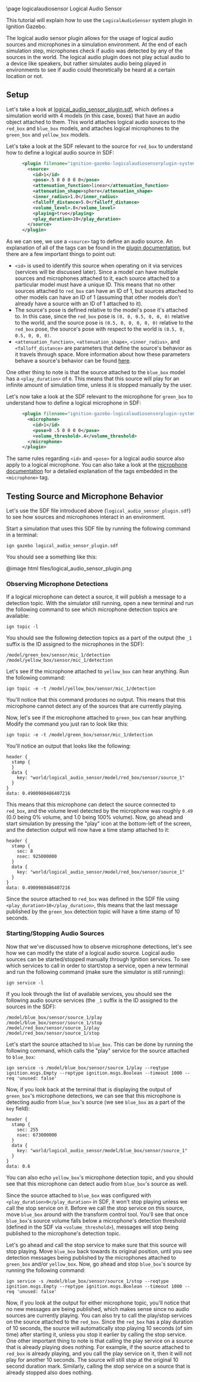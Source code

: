 \page logicalaudiosensor Logical Audio Sensor

This tutorial will explain how to use the `LogicalAudioSensor` system plugin in Ignition Gazebo.

The logical audio sensor plugin allows for the usage of logical audio sources and microphones in a simulation environment.
At the end of each simulation step, microphones check if audio was detected by any of the sources in the world.
The logical audio plugin does not play actual audio to a device like speakers, but rather simulates audio being played in environments to see if audio could theoretically be heard at a certain location or not.

## Setup

Let's take a look at [logical_audio_sensor_plugin.sdf](https://github.com/ignitionrobotics/ign-gazebo/blob/460d2b1cfbf0addf05a1e61c05e1f7a675a83785/examples/worlds/logical_audio_sensor_plugin.sdf), which defines a simulation world with 4 models (in this case, boxes) that have an audio object attached to them.
This world attaches logical audio sources to the `red_box` and `blue_box` models, and attaches logical microphones to the `green_box` and `yellow_box` models.

Let's take a look at the SDF relevant to the source for `red_box` to understand how to define a logical audio source in SDF:

```xml
      <plugin filename="ignition-gazebo-logicalaudiosensorplugin-system" name="ignition::gazebo::systems::LogicalAudioSensorPlugin">
        <source>
          <id>1</id>
          <pose>.5 0 0 0 0 0</pose>
          <attenuation_function>linear</attenuation_function>
          <attenuation_shape>sphere</attenuation_shape>
          <inner_radius>1.0</inner_radius>
          <falloff_distance>5.0</falloff_distance>
          <volume_level>.8</volume_level>
          <playing>true</playing>
          <play_duration>10</play_duration>
        </source>
      </plugin>
```

As we can see, we use a `<source>` tag to define an audio source.
An explanation of all of the tags can be found in the [plugin documentation](https://github.com/ignitionrobotics/ign-gazebo/blob/314477419d2aa946f384204dc99b17d9fcd963b3/src/systems/logical_audio_sensor_plugin/LogicalAudioSensorPlugin.hh#L35-L130), but there are a few important things to point out:
* `<id>` is used to identify this source when operating on it via services (services will be discussed later).
Since a model can have multiple sources and microphones attached to it, each source attached to a particular model must have a unique ID.
This means that no other sources attached to `red_box` can have an ID of 1, but sources attached to other models can have an ID of 1 (assuming that other models don't already have a source with an ID of 1 attached to it).
* The source's pose is defined relative to the model's pose it's attached to.
In this case, since the `red_box` pose is `(0, 0, 0.5, 0, 0, 0)` relative to the world, and the source pose is `(0.5, 0, 0, 0, 0, 0)` relative to the `red_box` pose, the source's pose with respect to the world is `(0.5, 0, 0.5, 0, 0, 0)`.
* `<attenuation_function>`, `<attenuation_shape>`, `<inner_radius>`, and `<falloff_distance>` are parameters that define the source's behavior as it travels through space.
More information about how these parameters behave a source's behavior can be found [here](https://docs.unrealengine.com/en-US/Engine/Audio/DistanceModelAttenuation/index.html).

One other thing to note is that the source attached to the `blue_box` model has a `<play_duration>` of `0`.
This means that this source will play for an infinite amount of simulation time, unless it is stopped manually by the user.

Let's now take a look at the SDF relevant to the microphone for `green_box` to understand how to define a logical microphone in SDF:

```xml
      <plugin filename="ignition-gazebo-logicalaudiosensorplugin-system" name="ignition::gazebo::systems::LogicalAudioSensorPlugin">
        <microphone>
          <id>1</id>
          <pose>0 .5 0 0 0 0</pose>
          <volume_threshold>.4</volume_threshold>
        </microphone>
      </plugin>
```

The same rules regarding `<id>` and `<pose>` for a logical audio source also apply to a logical microphone.
You can also take a look at the [microphone documentation](https://github.com/ignitionrobotics/ign-gazebo/blob/314477419d2aa946f384204dc99b17d9fcd963b3/src/systems/logical_audio_sensor_plugin/LogicalAudioSensorPlugin.hh#L35-L130) for a detailed explanation of the tags embedded in the `<microphone>` tag.

## Testing Source and Microphone Behavior

Let's use the SDF file introduced above (`logical_audio_sensor_plugin.sdf`) to see how sources and microphones interact in an environment.

Start a simulation that uses this SDF file by running the following command in a terminal:

```
ign gazebo logical_audio_sensor_plugin.sdf
```

You should see a something like this:

@image html files/logical_audio_sensor_plugin.png

### Observing Microphone Detections

If a logical microphone can detect a source, it will publish a message to a detection topic.
With the simulator still running, open a new terminal and run the following command to see which microphone detection topics are available:

```
ign topic -l
```

You should see the following detection topics as a part of the output (the `_1` suffix is the ID assigned to the microphones in the SDF):

```
/model/green_box/sensor/mic_1/detection
/model/yellow_box/sensor/mic_1/detection
```

Let's see if the microphone attached to `yellow_box` can hear anything.
Run the following command:

```
ign topic -e -t /model/yellow_box/sensor/mic_1/detection
```

You'll notice that this command produces no output.
This means that this microphone cannot detect any of the sources that are currently playing.

Now, let's see if the microphone attached to `green_box` can hear anything.
Modify the command you just ran to look like this:

```
ign topic -e -t /model/green_box/sensor/mic_1/detection
```

You'll notice an output that looks like the following:

```
header {
  stamp {
  }
  data {
    key: "world/logical_audio_sensor/model/red_box/sensor/source_1"
  }
}
data: 0.4900980486407216
```

This means that this microphone can detect the source connected to `red_box`, and the volume level detected by the microphone was roughly `0.49` (0.0 being 0% volume, and 1.0 being 100% volume).
Now, go ahead and start simulation by pressing the "play" icon at the bottom-left of the screen, and the detection output will now have a time stamp attached to it:

```
header {
  stamp {
    sec: 8
    nsec: 925000000
  }
  data {
    key: "world/logical_audio_sensor/model/red_box/sensor/source_1"
  }
}
data: 0.4900980486407216
```

Since the source attached to `red_box` was defined in the SDF file using `<play_duration>10</play_duration>`, this means that the last message published by the `green_box` detection topic will have a time stamp of 10 seconds.

### Starting/Stopping Audio Sources

Now that we've discussed how to observe microphone detections, let's see how we can modify the state of a logical audio source.
Logical audio sources can be started/stopped manually through Ignition services.
To see which services to call in order to start/stop a service, open a new terminal and run the following command (make sure the simulator is still running):

```
ign service -l
```

If you look through the list of available services, you should see the following audio source services (the `_1` suffix is the ID assigned to the sources in the SDF):

```
/model/blue_box/sensor/source_1/play
/model/blue_box/sensor/source_1/stop
/model/red_box/sensor/source_1/play
/model/red_box/sensor/source_1/stop
```

Let's start the source attached to `blue_box`.
This can be done by running the following command, which calls the "play" service for the source attached to `blue_box`:

```
ign service -s /model/blue_box/sensor/source_1/play --reqtype ignition.msgs.Empty --reptype ignition.msgs.Boolean --timeout 1000 --req 'unused: false'
```

Now, if you look back at the terminal that is displaying the output of `green_box`'s microphone detections, we can see that this microphone is detecting audio from `blue_box`'s source (we see `blue_box` as a part of the `key` field):

```
header {
  stamp {
    sec: 255
    nsec: 673000000
  }
  data {
    key: "world/logical_audio_sensor/model/blue_box/sensor/source_1"
  }
}
data: 0.6
```

You can also echo `yellow_box`'s microphone detection topic, and you should see that this microphone can detect audio from `blue_box`'s source as well.

Since the source attached to `blue_box` was configured with `<play_duration>0</play_duration>` in SDF, it won't stop playing unless we call the stop service on it.
Before we call the stop service on this source, move `blue_box` around with the transform control tool.
You'll see that once `blue_box`'s source volume falls below a microphone's detection threshold (defined in the SDF via `<volume_threshold>`), messages will stop being published to the microphone's detection topic.

Let's go ahead and call the stop service to make sure that this source will stop playing.
Move `blue_box` back towards its original position, until you see detection messages being published by the microphones attached to `green_box` and/or `yellow_box`.
Now, go ahead and stop `blue_box`'s source by running the following command:

```
ign service -s /model/blue_box/sensor/source_1/stop --reqtype ignition.msgs.Empty --reptype ignition.msgs.Boolean --timeout 1000 --req 'unused: false'
```

Now, if you look at the output for either microphone topic, you'll notice that no new messages are being published, which makes sense since no audio sources are currently playing.
You can also try to call the play/stop services on the source attached to the `red_box`.
Since the `red_box` has a play duration of 10 seconds, the source will automatically stop playing 10 seconds (of sim time) after starting it, unless you stop it earlier by calling the stop service.
One other important thing to note is that calling the play service on a source that is already playing does nothing.
For example, if the source attached to `red_box` is already playing, and you call the play service on it, then it will not play for another 10 seconds.
The source will still stop at the original 10 second duration mark.
Similarly, calling the stop service on a source that is already stopped also does nothing.
